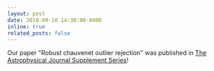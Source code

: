 ```yaml
---
layout: post
date: 2018-09-10 14:30:00-0400
inline: true
related_posts: false
---
```


Our paper "Robust chauvenet outlier rejection" was published in [The Astrophysical Journal Supplement Series](https://iopscience.iop.org/journal/0067-0049)!
